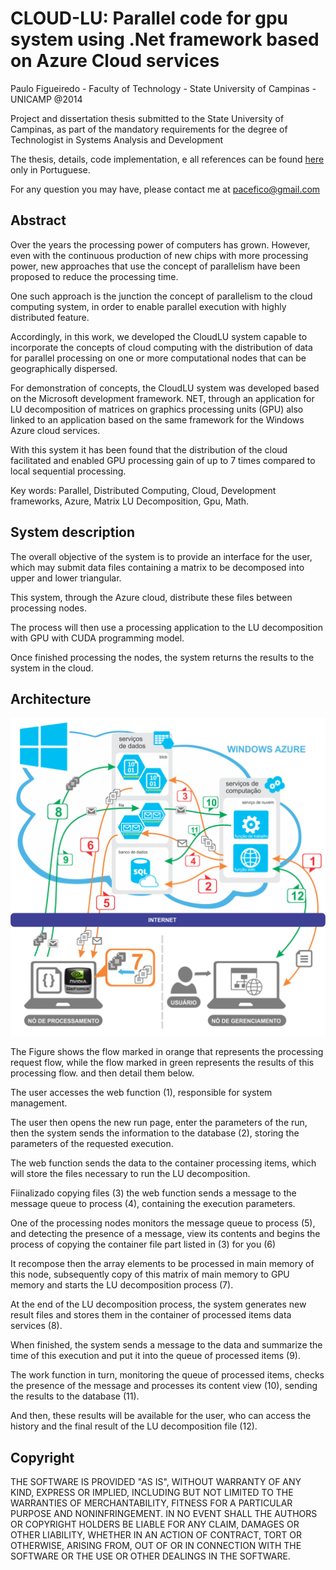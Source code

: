 # CLOUD-LU: Parallel code for gpu system using .Net framework based on Azure Cloud services
Paulo Figueiredo - Faculty of Technology - State University of Campinas - UNICAMP @2014

Project and dissertation thesis submitted to the State University of Campinas, as part of the mandatory requirements for the degree of Technologist in Systems Analysis and Development

The thesis, details, code implementation, e all references can be found [here][tcc_pdf] only in Portuguese.

For any question you may have, please contact me at pacefico@gmail.com


## Abstract

Over the years the processing power of computers has grown. However, even with the continuous production of new chips with more processing power, new approaches that use the concept of parallelism have been proposed to reduce the processing time. 

One such approach is the junction the concept of parallelism to the cloud computing system, in order to enable parallel execution with highly distributed feature. 

Accordingly, in this work, we developed the CloudLU system capable to incorporate the concepts of cloud computing with the distribution of data for parallel processing on one or more computational nodes that can be geographically dispersed.

For demonstration of concepts, the CloudLU system was developed based on the Microsoft development framework. NET, through an application for LU decomposition of matrices on graphics processing units (GPU) also linked to an application based on the same framework for the Windows Azure cloud services. 

With this system it has been found that the distribution of the cloud facilitated and enabled GPU processing gain of up to 7 times compared to local sequential processing.


Key words: Parallel, Distributed Computing, Cloud, Development frameworks, Azure, Matrix LU Decomposition, Gpu, Math.


## System description


The overall objective of the system is to provide an interface for the user, which may submit data files containing a matrix to be decomposed into upper and lower triangular. 

This system, through the Azure cloud, distribute these files between processing nodes. 

The process will then use a processing application to the LU decomposition with GPU with CUDA programming model. 

Once finished processing the nodes, the system returns the results to the system in the cloud.


## Architecture

![Arquitetura do Sistema][screen_architecture]


The Figure shows the flow marked in orange that represents the processing request flow, while the flow marked in green represents the results of this processing flow. and then detail them below.

The user accesses the web function (1), responsible for system management.

The user then opens the new run page, enter the parameters of the run, then the system sends the information to the database (2), storing the parameters of the requested execution.

The web function sends the data to the container processing items, which will store the files necessary to run the LU decomposition.

Fiinalizado copying files (3) the web function sends a message to the message queue to process (4), containing the execution parameters.

One of the processing nodes monitors the message queue to process (5), and detecting the presence of a message, view its contents and begins the process of copying the container file part listed in (3) for you (6)

It recompose then the array elements to be processed in main memory of this node, subsequently copy of this matrix of main memory to GPU memory and starts the LU decomposition process (7).

At the end of the LU decomposition process, the system generates new result files and stores them in the container of processed items data services (8).

When finished, the system sends a message to the data and summarize the time of this execution and put it into the queue of processed items (9).

The work function in turn, monitoring the queue of processed items, checks the presence of the message and processes its content view (10), sending the results to the database (11).

And then, these results will be available for the user, who can access the history and the final result of the LU decomposition file (12).


## Copyright

THE SOFTWARE IS PROVIDED "AS IS", WITHOUT WARRANTY OF ANY KIND, EXPRESS OR
IMPLIED, INCLUDING BUT NOT LIMITED TO THE WARRANTIES OF MERCHANTABILITY,
FITNESS FOR A PARTICULAR PURPOSE AND NONINFRINGEMENT. IN NO EVENT SHALL THE
AUTHORS OR COPYRIGHT HOLDERS BE LIABLE FOR ANY CLAIM, DAMAGES OR OTHER
LIABILITY, WHETHER IN AN ACTION OF CONTRACT, TORT OR OTHERWISE, ARISING FROM,
OUT OF OR IN CONNECTION WITH THE SOFTWARE OR THE USE OR OTHER DEALINGS IN
THE SOFTWARE.

[screen_architecture]: /Project/arquitetura.png "Arquitetura do Sistema"
[tcc_pdf]: https://raw.githubusercontent.com/pacefico/online-lu/master/Project/tcc-paulo-final.pdf
